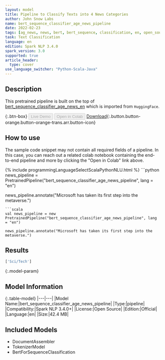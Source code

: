 ```yaml
---
layout: model
title: Pipeline to Classify Texts into 4 News Categories
author: John Snow Labs
name: bert_sequence_classifier_age_news_pipeline
date: 2022-02-23
tags: [ag_news, news, bert, bert_sequence, classification, en, open_source]
task: Text Classification
language: en
edition: Spark NLP 3.4.0
spark_version: 3.0
supported: true
article_header:
  type: cover
use_language_switcher: "Python-Scala-Java"
---
```


## Description

This pretrained pipeline is built on the top of [bert_sequence_classifier_age_news_en](https://nlp.johnsnowlabs.com/2021/11/07/bert_sequence_classifier_age_news_en.html) which is imported from `HuggingFace`.

{:.btn-box}
<button class="button button-orange" disabled>Live Demo</button>
<button class="button button-orange" disabled>Open in Colab</button>
[Download](https://s3.amazonaws.com/auxdata.johnsnowlabs.com/public/models/bert_sequence_classifier_age_news_pipeline_en_3.4.0_3.0_1645616467835.zip){:.button.button-orange.button-orange-trans.arr.button-icon}

## How to use

The sample code snippet may not contain all required fields of a pipeline. In this case, you can reach out a related colab notebook containing the end-to-end pipeline and more by clicking the "Open in Colab" link above.




<div class="tabs-box" markdown="1">
{% include programmingLanguageSelectScalaPythonNLU.html %}
```python
news_pipeline = PretrainedPipeline("bert_sequence_classifier_age_news_pipeline", lang = "en")

news_pipeline.annotate("Microsoft has taken its first step into the metaverse.")
```
```scala
val news_pipeline = new PretrainedPipeline("bert_sequence_classifier_age_news_pipeline", lang = "en")

news_pipeline.annotate("Microsoft has taken its first step into the metaverse.")
```
</div>

## Results

```bash
['Sci/Tech']
```

{:.model-param}
## Model Information

{:.table-model}
|---|---|
|Model Name:|bert_sequence_classifier_age_news_pipeline|
|Type:|pipeline|
|Compatibility:|Spark NLP 3.4.0+|
|License:|Open Source|
|Edition:|Official|
|Language:|en|
|Size:|42.4 MB|

## Included Models

- DocumentAssembler
- TokenizerModel
- BertForSequenceClassification
